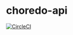 # choredo-api

[![CircleCI](https://circleci.com/gh/GreyBee/choredo-api.svg?style=svg)](https://circleci.com/gh/GreyBee/choredo-api)
